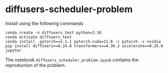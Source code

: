 # diffusers-scheduler-problem

Install using the following commands

```shell
conda create -n diffusers_test python=3.10
conda activate diffusers_test
conda install  pytorch==2.1.1 pytorch-cuda=11.8 -c pytorch -c nvidia
pip install diffusers==0.24.0 transformers==4.36.2 accelerate==0.25.0 jupyter
```

The notebook `diffusers_scheduler_problem.ipynb` contains the reproduction of the problem.